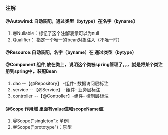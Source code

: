 ### 注解
#### @Autowired:自动装配，通过类型（bytype）在名字（byname）
 1. @Nullable：标记了这个注解表示可以为null
 2. Qualifier： 指定一个唯一的bean对象注入（不唯一时）
#### @Resource:自动装配，名字（byname）在 通过类型（bytype）




#### @Component 组件,放在类上，说明这个类被spring管理了，，，就是将某个类注册到spring中，装配Bean
 1. dao --【@Repository】 -组件- 数据访问层标注
 2. service --【@Service】 -组件- 业务层标注
 3. controller --【@Controller】-组件- 控制层标注
 
#### @Scope 作用域  里面有value值和scopeName值
 1. @Scope("singleton"): 单例
 2. @Scope("prototype")：原型
            